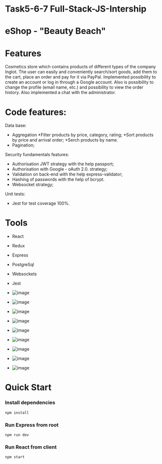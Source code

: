# Task5-6-7 Full-Stack-JS-Intership

# eShop - "Beauty Beach"

# Features

Cosmetics store which contains products of different types of the company Inglot.
The user can easily and conveniently search/sort goods, add them to the cart, place an order and pay for it via PayPal. Implemented possibility to create an account or log in through a Google account. Also is possibility to change the profile (email name, etc.) and possibility to view the order history. Also implemented a chat with the administrator.

# Code features:

Data base:
- Aggregation
 *Filter products by price, category, rating;
 *Sort products by price and arrival order;
 *Serch products by name.
- Pagination;

Security fundamentals features:
- Authorisation JWT strategy with the help passport;
- Authorisation with Google - oAuth 2.0. strategy;
- Validation on back-end with the help express-validator;
- Hashing of passwords with the help of bcrypt.
- Websocket strategy;

Unit tests:
- Jest for test coverage 100%.

# Tools

- React
- Redux
- Express
- PostgreSql
- Websockets
- Jest

- ![image](https://user-images.githubusercontent.com/55590609/116199056-5f627b80-a73f-11eb-8e5b-7615e5e09e27.png)
- ![image](https://user-images.githubusercontent.com/55590609/116199173-7c974a00-a73f-11eb-94b7-fbee1ad6529c.png)
- ![image](https://user-images.githubusercontent.com/55590609/116199215-8a4ccf80-a73f-11eb-822b-3a91c412fa36.png)
- ![image](https://user-images.githubusercontent.com/55590609/116199326-abadbb80-a73f-11eb-88c3-86f20ceef4ec.png)
- ![image](https://user-images.githubusercontent.com/55590609/116199380-b8321400-a73f-11eb-96f5-1a9d0b79e5d5.png)
- ![image](https://user-images.githubusercontent.com/55590609/116199422-c5e79980-a73f-11eb-92a0-9d112e3b33da.png)
- ![image](https://user-images.githubusercontent.com/55590609/116199508-dc8df080-a73f-11eb-9b40-88eba8748111.png)
- ![image](https://user-images.githubusercontent.com/55590609/116199553-ec0d3980-a73f-11eb-9c49-7c057ef55ca5.png)
- ![image](https://user-images.githubusercontent.com/55590609/116199628-00e9cd00-a740-11eb-883c-de9f3c371799.png)

# Quick Start

### Install dependencies

```
npm install
```

### Run Express from root

```
npm run dev
```

### Run React from client

```
npm start

```
